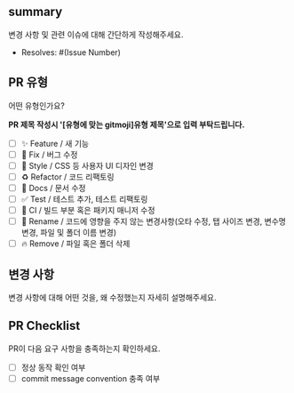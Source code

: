 ## summary

변경 사항 및 관련 이슈에 대해 간단하게 작성해주세요.

- Resolves: #(Issue Number)

## PR 유형

어떤 유형인가요?

**PR 제목 작성시 '[유형에 맞는 gitmoji]유형 제목'으로 입력 부탁드립니다.**

- [ ] ✨ Feature / 새 기능
- [ ] 🐛 Fix / 버그 수정
- [ ] 💄 Style / CSS 등 사용자 UI 디자인 변경
- [ ] ♻️ Refactor / 코드 리팩토링
- [ ] 📝 Docs / 문서 수정
- [ ] ✅ Test / 테스트 추가, 테스트 리팩토링
- [ ] 👷 CI / 빌드 부분 혹은 패키지 매니저 수정
- [ ] 🚚 Rename / 코드에 영향을 주지 않는 변경사항(오타 수정, 탭 사이즈 변경, 변수명 변경, 파일 및 폴더 이름 변경)
- [ ] 🔥 Remove / 파일 혹은 폴더 삭제

## 변경 사항

변경 사항에 대해 어떤 것을, 왜 수정했는지 자세히 설명해주세요.

## PR Checklist

PR이 다음 요구 사항을 충족하는지 확인하세요.

- [ ] 정상 동작 확인 여부
- [ ] commit message convention 충족 여부
